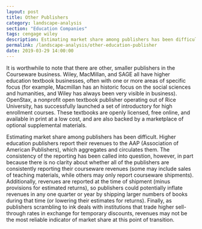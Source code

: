 ```yaml
---
layout: post
title: Other Publishers
category: landscape-analysis
section: "Education Companies"
tags: cengage wiley
description: Estimating market share among publishers has been difficult. However, there are other, smaller publishers in the Courseware business.
permalink: /landscape-analysis/other-education-publisher
date: 2019-03-29 14:00:00
---
```


It is worthwhile to note that there are other, smaller publishers in the Courseware business. Wiley, MacMillan, and SAGE all have higher education textbook businesses, often with one or more areas of specific focus (for example, Macmillan has an historic focus on the social sciences and humanities, and Wiley has always been very visible in business). OpenStax, a nonprofit open textbook publisher operating out of Rice University, has successfully launched a set of introductory for high enrollment courses. These textbooks are openly licensed, free online, and available in print at a low cost, and are also backed by a marketplace of optional supplemental materials.

Estimating market share among publishers has been difficult. Higher education publishers report their revenues to the AAP (Association of American Publishers), which aggregates and circulates them. The consistency of the reporting has been called into question, however, in part because there is no clarity about whether all of the publishers are consistently reporting their courseware revenues (some may include sales of teaching materials, while others may only report courseware shipments). Additionally, revenues are reported at the time of shipment (minus provisions for estimated returns), so publishers could potentially inflate revenues in any one quarter or year by shipping larger numbers of books during that time (or lowering their estimates for returns). Finally, as publishers scrambling to ink deals with institutions that trade higher sell-through rates in exchange for temporary discounts, revenues may not be the most reliable indicator of market share at this point of transition.
